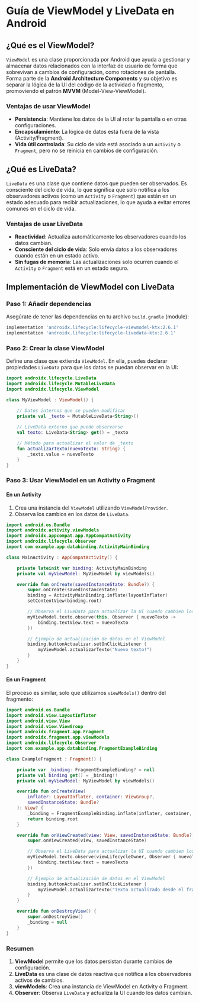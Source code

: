 # Guía de ViewModel y LiveData en Android

## ¿Qué es el ViewModel?

`ViewModel` es una clase proporcionada por Android que ayuda a gestionar y almacenar datos relacionados con la interfaz de usuario de forma que sobrevivan a cambios de configuración, como rotaciones de pantalla. Forma parte de la **Android Architecture Components** y su objetivo es separar la lógica de la UI del código de la actividad o fragmento, promoviendo el patrón **MVVM** (Model-View-ViewModel).

### Ventajas de usar ViewModel
- **Persistencia**: Mantiene los datos de la UI al rotar la pantalla o en otras configuraciones.
- **Encapsulamiento**: La lógica de datos está fuera de la vista (Activity/Fragment).
- **Vida útil controlada**: Su ciclo de vida está asociado a un `Activity` o `Fragment`, pero no se reinicia en cambios de configuración.

## ¿Qué es LiveData?

`LiveData` es una clase que contiene datos que pueden ser observados. Es consciente del ciclo de vida, lo que significa que solo notifica a los observadores activos (como un `Activity` o `Fragment`) que están en un estado adecuado para recibir actualizaciones, lo que ayuda a evitar errores comunes en el ciclo de vida.

### Ventajas de usar LiveData
- **Reactividad**: Actualiza automáticamente los observadores cuando los datos cambian.
- **Consciente del ciclo de vida**: Solo envía datos a los observadores cuando están en un estado activo.
- **Sin fugas de memoria**: Las actualizaciones solo ocurren cuando el `Activity` o `Fragment` está en un estado seguro.

## Implementación de ViewModel con LiveData

### Paso 1: Añadir dependencias

Asegúrate de tener las dependencias en tu archivo `build.gradle` (module):

```gradle
implementation 'androidx.lifecycle:lifecycle-viewmodel-ktx:2.6.1'
implementation 'androidx.lifecycle:lifecycle-livedata-ktx:2.6.1'
```

### Paso 2: Crear la clase ViewModel

Define una clase que extienda `ViewModel`. En ella, puedes declarar propiedades `LiveData` para que los datos se puedan observar en la UI:

```kotlin
import androidx.lifecycle.LiveData
import androidx.lifecycle.MutableLiveData
import androidx.lifecycle.ViewModel

class MyViewModel : ViewModel() {

    // Datos internos que se pueden modificar
    private val _texto = MutableLiveData<String>()
    
    // LiveData externo que puede observarse
    val texto: LiveData<String> get() = _texto

    // Método para actualizar el valor de _texto
    fun actualizarTexto(nuevoTexto: String) {
        _texto.value = nuevoTexto
    }
}
```

### Paso 3: Usar ViewModel en un Activity o Fragment

#### En un Activity

1. Crea una instancia del `ViewModel` utilizando `ViewModelProvider`.
2. Observa los cambios en los datos de `LiveData`.

```kotlin
import android.os.Bundle
import androidx.activity.viewModels
import androidx.appcompat.app.AppCompatActivity
import androidx.lifecycle.Observer
import com.example.app.databinding.ActivityMainBinding

class MainActivity : AppCompatActivity() {

    private lateinit var binding: ActivityMainBinding
    private val myViewModel: MyViewModel by viewModels()

    override fun onCreate(savedInstanceState: Bundle?) {
        super.onCreate(savedInstanceState)
        binding = ActivityMainBinding.inflate(layoutInflater)
        setContentView(binding.root)

        // Observa el LiveData para actualizar la UI cuando cambien los datos
        myViewModel.texto.observe(this, Observer { nuevoTexto ->
            binding.textView.text = nuevoTexto
        })

        // Ejemplo de actualización de datos en el ViewModel
        binding.buttonActualizar.setOnClickListener {
            myViewModel.actualizarTexto("Nuevo texto!")
        }
    }
}
```

#### En un Fragment

El proceso es similar, solo que utilizamos `viewModels()` dentro del fragmento:

```kotlin
import android.os.Bundle
import android.view.LayoutInflater
import android.view.View
import android.view.ViewGroup
import androidx.fragment.app.Fragment
import androidx.fragment.app.viewModels
import androidx.lifecycle.Observer
import com.example.app.databinding.FragmentExampleBinding

class ExampleFragment : Fragment() {

    private var _binding: FragmentExampleBinding? = null
    private val binding get() = _binding!!
    private val myViewModel: MyViewModel by viewModels()

    override fun onCreateView(
        inflater: LayoutInflater, container: ViewGroup?,
        savedInstanceState: Bundle?
    ): View? {
        _binding = FragmentExampleBinding.inflate(inflater, container, false)
        return binding.root
    }

    override fun onViewCreated(view: View, savedInstanceState: Bundle?) {
        super.onViewCreated(view, savedInstanceState)

        // Observa el LiveData para actualizar la UI cuando cambien los datos
        myViewModel.texto.observe(viewLifecycleOwner, Observer { nuevoTexto ->
            binding.textView.text = nuevoTexto
        })

        // Ejemplo de actualización de datos en el ViewModel
        binding.buttonActualizar.setOnClickListener {
            myViewModel.actualizarTexto("Texto actualizado desde el fragmento!")
        }
    }

    override fun onDestroyView() {
        super.onDestroyView()
        _binding = null
    }
}
```

### Resumen

1. **ViewModel** permite que los datos persistan durante cambios de configuración.
2. **LiveData** es una clase de datos reactiva que notifica a los observadores activos de cambios.
3. **viewModels**: Crea una instancia de ViewModel en Activity o Fragment.
4. **Observer**: Observa `LiveData` y actualiza la UI cuando los datos cambian.

